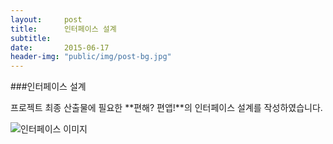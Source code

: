 ```yaml
---
layout:     post
title:      인터페이스 설계
subtitle:   
date:       2015-06-17
header-img: "public/img/post-bg.jpg"
---
```


###인터페이스 설계  

프로젝트 최종 산출물에 필요한 **편해? 편앱!**의 인터페이스 설계를 작성하였습니다.  

![인터페이스 이미지](/Softcone/public/img/0617interface.png)  
